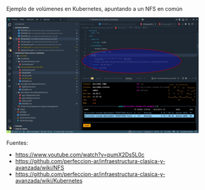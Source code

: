 Ejemplo de volúmenes en Kubernetes, apuntando a un NFS en común

<img src="NFS-para-volumenes-compartidos.jpeg">

Fuentes:

- https://www.youtube.com/watch?v=pumX2Ds5L0c
- https://github.com/perfeccion-ar/infraestructura-clasica-y-avanzada/wiki/NFS
- https://github.com/perfeccion-ar/infraestructura-clasica-y-avanzada/wiki/Kubernetes
